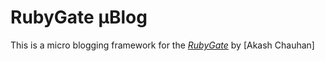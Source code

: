 # RubyGate μBlog

This is a micro blogging framework for the [*RubyGate*](http://rubygate.com/blog) by [Akash Chauhan]
